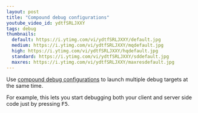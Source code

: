 ```yaml
---
layout: post
title: "Compound debug configurations"
youtube_video_id: ydtfSRLJXXY
tags: debug
thumbnails:
  default: https://i.ytimg.com/vi/ydtfSRLJXXY/default.jpg
  medium: https://i.ytimg.com/vi/ydtfSRLJXXY/mqdefault.jpg
  high: https://i.ytimg.com/vi/ydtfSRLJXXY/hqdefault.jpg
  standard: https://i.ytimg.com/vi/ydtfSRLJXXY/sddefault.jpg
  maxres: https://i.ytimg.com/vi/ydtfSRLJXXY/maxresdefault.jpg
---
```


Use [compound debug configurations](https://code.visualstudio.com/Docs/editor/debugging#_compound-launch-configurations) to launch multiple debug targets at the same time.

For example, this lets you start debugging both your client and server side code just by pressing <kbd>F5</kbd>.